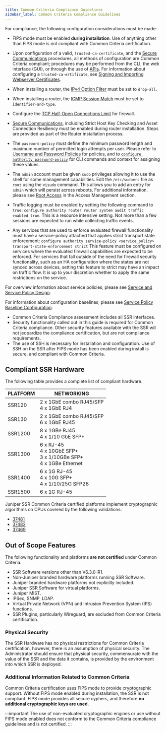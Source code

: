 ```yaml
---
title: Common Criteria Compliance Guidelines
sidebar_label: Common Criteria Compliance Guidelines
---
```


For compliance, the following configuration considerations must be made:
 
- FIPS mode must be enabled **during installation**. Use of anything other than FIPS mode is not compliant with Common Criteria certification.
-  Upon configuration of a valid, `trusted-ca-certificate`, and the [Secure Communications](cc_fips_6.3.0_otp_router_install.md#enable-secure-communication) procedures, all methods of configuration are Common Criteria compliant; procedures may be performed from the CLI, the web interface (GUI), or through the use of [APIs](intro_rest_graphql_apis.md). For information about configuring a `trusted-ca-ertificate`, see [Signing and Importing Webserver Certificates](cc_fips_6.3.0_access_mgmt.md#signing-and-importing-webserver-certificates).
- When installing a router, the [IPv4 Option Filter](cc_fips_6.3.0_sec_firewall_filtering.md#ipv4-option-filtering) must be set to `drop-all`.
- When installing a router, the [ICMP Session Match](cc_fips_6.3.0_sec_firewall_filtering.md#icmp-type-as-a-session-attribute) must be set to `identifier-and-type`.
- Configure the [TCP Half-Open Connections Limit](cc_fips_6.3.0_sec_firewall_filtering.md#tcp-half-open-connection-limit) for firewall.
- [Secure Communications](cc_fips_6.3.0_otp_router_install.md#enable-secure-communication), including Strict Host Key Checking and Asset Connection Resiliency must be enabled during router installation. Steps are provided as part of the Router installation process. 
- The `password-policy` must define the minimum password length and maximum number of permitted login attempts per user. Please refer to [Username and Password Policies](cc_fips_6.3.0_config_password_policies.md) for policies, and to [`configure authority password-policy`](https://www.juniper.net/documentation/us/en/software/session-smart-router/docs/config_command_guide#configure-authority-password-policy) for CLI commands and context for assigning these values.
- The `admin` account must be given `sudo` privileges allowing it to use the shell for some management capabilities. Edit the `/etc/sudoers` file as `root` using the `visudo` command. This allows you to add an entry for `admin` which will persist across reboots. For additional information, please see [Root Access](cc_fips_6.3.0_access_mgmt.md#root-access) in the Access Management section.
- Traffic logging must be enabled by setting the following command to `true`: `configure authority router router system audit traffic enabled true`. This is a resource intensive setting. Not more than a few sessions are expected to run while collecting traffic events.

- Any services that are used to enforce evaluated firewall functionality must have a service-policy attached that applies strict transport state enforcement:
 `configure authority service-policy <service_policy> transport-state-enforcement strict`
 This feature must be configured on services where the evaluated firewall capabilities are expected to be enforced. For services that fall outside of the need for firewall security functionality, such as an HA configuration where the states are not synced across devices, setting this feature to strict may have an impact on traffic flow. It is up to your discretion whether to apply the same restrictions on the service. 

 For overview information about service policies, please see [Service and Service Policy Design](https://www.juniper.net/documentation/us/en/software/session-smart-router/docs/bcp_service_and_service_policy_design). 

 For information about configuration baselines, please see [Service Policy Baseline Configuration](https://www.juniper.net/documentation/us/en/software/session-smart-router/docs/bcp_service-policy_defaults).

- Common Criteria Compliance assessment includes all SSR interfaces.
- Security functionality called out in this guide is required for Common Criteria compliance. Other security features available with the SSR will not jeopardize the compliance certification, but are not compliance requirements. 
- The use of SSH is necessary for installation and configuration. Use of SSH on the SSR after FIPS mode has been enabled during install is secure, and compliant with Common Criteria.   

## Compliant SSR Hardware

The following table provides a complete list of compliant hardware. 

| PLATFORM | NETWORKING |
| --- | --- |
| SSR120 | 2 x 1GbE combo RJ45/SFP <br/>4 x 1GbE RJ4 |
| SSR130 | 2 x 1GbE combo RJ45/SFP <br/>6 x 1GbE RJ45 |
| SSR1200 | 8 x 1GBe RJ45 <br/>4 x 1/10 GbE SFP+ |
| SSR1300 | 6 x RJ-45 <br/>4 x 10GbE SFP+ <br/>3 x 1/10GBe SFP+ <br/>4 x 1GBe Ethernet |
| SSR1400 | 6 x 1G RJ-45 <br/>4 x 10G SFP+ <br/>4 x 1/10/25G SFP28 |
| SSR1500 | 6 x 1G RJ-45 |

Juniper SSR Common Criteria certified platforms implement cryptographic algorithms on CPUs covered by the following validations: 
- [37481](https://csrc.nist.gov/projects/cryptographic-algorithm-validation-program/details?validation=37481)
- [37482](https://csrc.nist.gov/projects/cryptographic-algorithm-validation-program/details?validation=37482)
- [37469](https://csrc.nist.gov/projects/cryptographic-algorithm-validation-program/details?validation=37469)

## Out of Scope Features

The following functionality and platforms **are not certified** under Common Criteria.

- SSR Software versions other than V6.3.0-R1. 
- Non-Juniper branded hardware platforms running SSR Software.
- Juniper branded hardware platforms not explicitly included.
- Juniper SSR Software for virtual platforms.
- Juniper MIST.
- IPSec, SNMP, LDAP.
- Virtual Private Network (VPN) and Intrusion Prevention System (IPS) functions.
- SSR Plugins, particularly Wireguard, are excluded from Common Criteria certification.  

### Physical Security

The SSR Hardware has no physical restrictions for Common Criteria certification, however, there is an assumption of physical security. The Administrator should ensure that physical security, commensurate with the value of the SSR and the data it contains, is provided by the environment into which SSR is deployed. 

### Additional Information Related to Common Criteria

Common Criteria certification uses FIPS mode to provide cryptographic support. Without FIPS mode enabled during installation, the SSR is not compliant. FIPS mode provides all secure cyphers, and therefore **no additional cryptographic keys are used**. 

:::important
The use of non-evaluated cryptographic engines or use without FIPS mode enabled does not conform to the Common Criteria compliance guidelines and is not certified.
::: 

